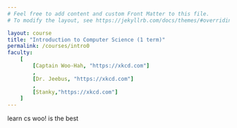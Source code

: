 ```yaml
---
# Feel free to add content and custom Front Matter to this file.
# To modify the layout, see https://jekyllrb.com/docs/themes/#overriding-theme-defaults

layout: course
title: "Introduction to Computer Science (1 term)"
permalink: /courses/intro0
faculty:
    [
        [Captain Woo-Hah, "https://xkcd.com"]
        ,
        [Dr. Jeebus, "https://xkcd.com"]
        ,
        [Stanky,"https://xkcd.com"]
    ]
---
```


learn cs woo! is the best
